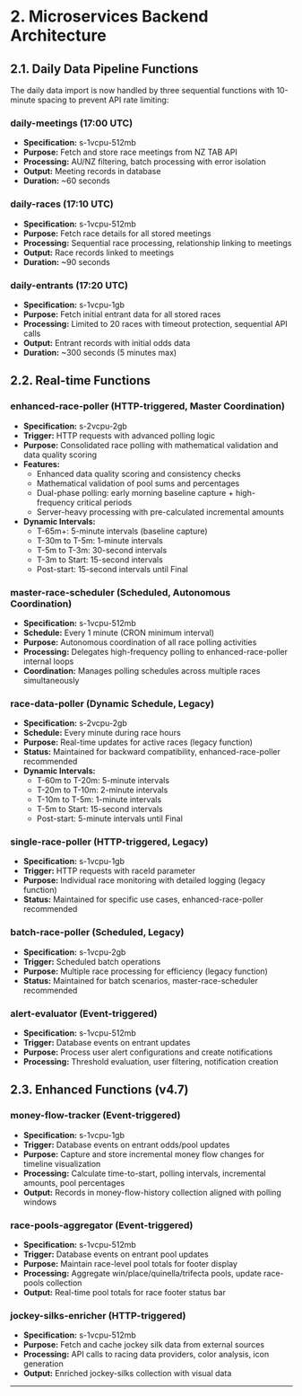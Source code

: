 # 2. Microservices Backend Architecture

## 2.1. Daily Data Pipeline Functions

The daily data import is now handled by three sequential functions with 10-minute spacing to prevent API rate limiting:

### daily-meetings (17:00 UTC)
- **Specification:** s-1vcpu-512mb
- **Purpose:** Fetch and store race meetings from NZ TAB API
- **Processing:** AU/NZ filtering, batch processing with error isolation
- **Output:** Meeting records in database
- **Duration:** ~60 seconds

### daily-races (17:10 UTC)  
- **Specification:** s-1vcpu-512mb
- **Purpose:** Fetch race details for all stored meetings
- **Processing:** Sequential race processing, relationship linking to meetings
- **Output:** Race records linked to meetings
- **Duration:** ~90 seconds

### daily-entrants (17:20 UTC)
- **Specification:** s-1vcpu-1gb 
- **Purpose:** Fetch initial entrant data for all stored races
- **Processing:** Limited to 20 races with timeout protection, sequential API calls
- **Output:** Entrant records with initial odds data
- **Duration:** ~300 seconds (5 minutes max)

## 2.2. Real-time Functions

### enhanced-race-poller (HTTP-triggered, Master Coordination)
- **Specification:** s-2vcpu-2gb
- **Trigger:** HTTP requests with advanced polling logic
- **Purpose:** Consolidated race polling with mathematical validation and data quality scoring
- **Features:** 
  - Enhanced data quality scoring and consistency checks
  - Mathematical validation of pool sums and percentages
  - Dual-phase polling: early morning baseline capture + high-frequency critical periods
  - Server-heavy processing with pre-calculated incremental amounts
- **Dynamic Intervals:**
  - T-65m+: 5-minute intervals (baseline capture)
  - T-30m to T-5m: 1-minute intervals
  - T-5m to T-3m: 30-second intervals
  - T-3m to Start: 15-second intervals
  - Post-start: 15-second intervals until Final

### master-race-scheduler (Scheduled, Autonomous Coordination)
- **Specification:** s-1vcpu-512mb
- **Schedule:** Every 1 minute (CRON minimum interval)
- **Purpose:** Autonomous coordination of all race polling activities
- **Processing:** Delegates high-frequency polling to enhanced-race-poller internal loops
- **Coordination:** Manages polling schedules across multiple races simultaneously

### race-data-poller (Dynamic Schedule, Legacy)
- **Specification:** s-2vcpu-2gb
- **Schedule:** Every minute during race hours
- **Purpose:** Real-time updates for active races (legacy function)
- **Status:** Maintained for backward compatibility, enhanced-race-poller recommended
- **Dynamic Intervals:**
  - T-60m to T-20m: 5-minute intervals
  - T-20m to T-10m: 2-minute intervals  
  - T-10m to T-5m: 1-minute intervals
  - T-5m to Start: 15-second intervals
  - Post-start: 5-minute intervals until Final

### single-race-poller (HTTP-triggered, Legacy)
- **Specification:** s-1vcpu-1gb
- **Trigger:** HTTP requests with raceId parameter
- **Purpose:** Individual race monitoring with detailed logging (legacy function)
- **Status:** Maintained for specific use cases, enhanced-race-poller recommended

### batch-race-poller (Scheduled, Legacy)
- **Specification:** s-1vcpu-2gb
- **Trigger:** Scheduled batch operations
- **Purpose:** Multiple race processing for efficiency (legacy function)
- **Status:** Maintained for batch scenarios, master-race-scheduler recommended

### alert-evaluator (Event-triggered)
- **Specification:** s-1vcpu-512mb
- **Trigger:** Database events on entrant updates
- **Purpose:** Process user alert configurations and create notifications
- **Processing:** Threshold evaluation, user filtering, notification creation

## 2.3. Enhanced Functions (v4.7)

### money-flow-tracker (Event-triggered)
- **Specification:** s-1vcpu-1gb
- **Trigger:** Database events on entrant odds/pool updates
- **Purpose:** Capture and store incremental money flow changes for timeline visualization
- **Processing:** Calculate time-to-start, polling intervals, incremental amounts, pool percentages
- **Output:** Records in money-flow-history collection aligned with polling windows

### race-pools-aggregator (Event-triggered) 
- **Specification:** s-1vcpu-512mb
- **Trigger:** Database events on entrant pool updates
- **Purpose:** Maintain race-level pool totals for footer display
- **Processing:** Aggregate win/place/quinella/trifecta pools, update race-pools collection
- **Output:** Real-time pool totals for race footer status bar

### jockey-silks-enricher (HTTP-triggered)
- **Specification:** s-1vcpu-512mb
- **Purpose:** Fetch and cache jockey silk data from external sources
- **Processing:** API calls to racing data providers, color analysis, icon generation
- **Output:** Enriched jockey-silks collection with visual data

---
